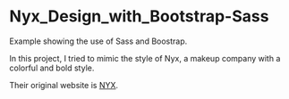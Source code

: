 # Nyx_Design_with_Bootstrap-Sass

Example showing the use of Sass and Boostrap. 

In this project, I tried to mimic the style of Nyx, a makeup company with a colorful and bold style. 

Their original website is [NYX](https://www.nyxcosmetics.es/).


